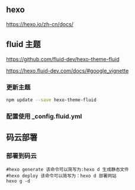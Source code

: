
## hexo

https://hexo.io/zh-cn/docs/

## fluid 主题

https://github.com/fluid-dev/hexo-theme-fluid

https://hexo.fluid-dev.com/docs/#google_vignette

### 更新主题

```sh
npm update --save hexo-theme-fluid
```
### 配置使用 _config.fluid.yml


## 码云部署

### 部署到码云

```shell
#hexo generate 该命令可以简写为:hexo d 生成静态文件
#hexo deploy 该命令可以简写为：hexo d 部署网站
hexo g -d
```

